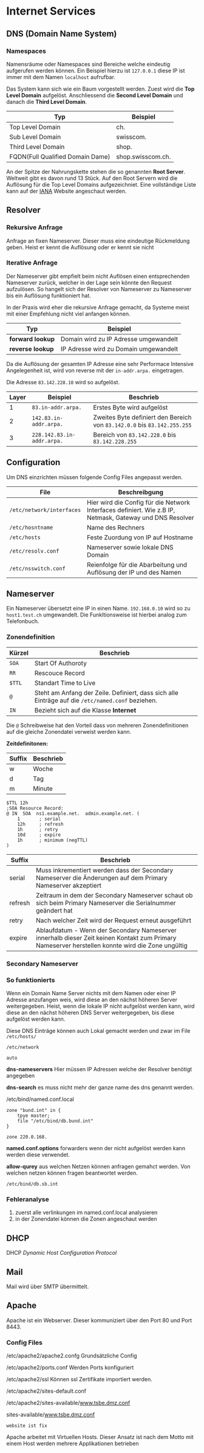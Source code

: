 # Internet Services
## DNS (Domain Name System)
### Namespaces
Namensräume oder Namespaces sind Bereiche welche eindeutig aufgerufen werden können.
Ein Beispiel hierzu ist `127.0.0.1` diese IP ist immer mit dem Namen `localhost` aufrufbar.

Das System kann sich wie ein Baum vorgestellt werden.
Zuest wird die **Top Level Domain** aufgelöst. Anschliessend die **Second Level Domain** und danach die **Third Level Domain**.

|Typ                                | Beispiel |
|-----------------------------------|----------|
|Top Level Domain                   | ch.      |
|Sub Level Domain                   | swisscom.|
|Third Level Domain                 | shop.    |
|FQDN(Full Qualified Domain Dame)   | shop.swisscom.ch.|

An der Spitze der Nahrungskette stehen die so genannten **Root Server**. 
Weltweit gibt es davon rund 13 Stück. Auf den Root Servern wird die Auflösung für die Top Level Domains aufgezeichniet.
Eine vollständige Liste kann auf der [IANA](http://www.ripe.net/) Website angeschaut werden.


## Resolver
### Rekursive Anfrage
Anfrage an fixen Nameserver. Dieser muss eine eindeutige Rückmeldung geben. 
Heist er kennt die Auflösung oder er kennt sie nicht
### Iterative Anfrage
Der Nameserver gibt empfielt beim nicht Auflösen einen entsprechenden Nameserver zurück, 
welcher in der Lage sein könnte den Request aufzulösen.
So hangelt sich der  Resolver von Nameserver zu Nameserver bis ein Auflösung funktioniert hat.

In der Praxis wird eher die rekursive Anfrage gemacht, da Systeme meist mit einer Empfehlung nicht viel anfangen können.

|Typ                 | Beispiel |
|--------------------|--------------------------------------------|
|**forward lookup**  | Domain wird zu IP Adresse umgewandelt      |
|**reverse lookup**  | IP Adresse wird zu Domain umgewandelt      |

Da die Auflösung der gesamten IP Adresse eine sehr Performace Intensive Angelegenheit ist, 
wird von reverse mit der `in-addr.arpa.` eingetragen.

Die Adresse `83.142.228.10` wird so aufgelöst.
                     
|Layer| Beispiel                  | Beschrieb|
|-----|---------------------------|---------------------------|
|1    | `83.in-addr.arpa.`        | Erstes Byte wird aufgelöst|
|2    | `142.83.in-addr.arpa.`    | Zweites Byte definiert den Bereich von `83.142.0.0` bis `83.142.255.255` |
|3    | `228.142.83.in-addr.arpa.`| Bereich von `83.142.228.0` bis `83.142.228.255` |


## Configuration
Um DNS einzrichten müssen folgende Config Files angepasst werden.

|File                           | Beschreibgung                     |
|-------------------------------|-----------------------------------|
|`/etc/network/interfaces`      | Hier wird die Config für die Network Interfaces definiert. Wie z.B IP, Netmask, Gateway und DNS Resolver|
|`/etc/hosntname`               | Name des Rechners                 |
|`/etc/hosts`                   | Feste Zuordung von IP auf Hostname|
|`/etc/resolv.conf`             | Nameserver sowie lokale DNS Domain|
|`/etc/nsswitch.conf`           | Reienfolge für die Abarbeitung und Auflösung der IP und des Namen|

## Nameserver
Ein Nameserver übersetzt eine IP in einen Name.
`192.168.0.10` wird  so zu `host1.test.ch` umgewandelt.
Die Funkltionsweise ist hierbei analog zum Telefonbuch.


### Zonendefinition

|Kürzel | Beschrieb|
|-------|-----------------------|
|`SOA`  | Start Of Authoroty    |
|`RR`   | Rescouce Record       |
|`$TTL` | Standart Time to Live |
|`@`    | Steht am Anfang der Zeile. Definiert, dass sich alle Einträge auf die `/etc/named.conf` beziehen. |
|`IN`   | Bezieht sich auf die Klasse **Internet**|

Die `@` Schreibweise hat den Vorteil dass von mehreren Zonendefinitionen auf die gleiche Zonendatei verweist werden kann.

**Zeitdefinitonen:**

|Suffix|Beschrieb|
|---|-------|
|w  |Woche  |
|d  |Tag    |
|m  |Minute |

``` apacheconf
$TTL 12h
;SOA Resource Record:
@ IN  SOA  ns1.example.net.  admin.example.net. (
    1       ; serial
    12h     ; refresh
    1h      ; retry
    10d     ; expire
    1h      ; minimum (negTTL)
)
```

|Suffix|Beschrieb|
|-------|--------|
|serial | Muss inkrementiert werden dass der Secondary Nameserver die Änderungen auf dem Primary Nameserver akzeptiert |
|refresh| Zeitraum in dem der Secondary Nameserver schaut ob sich beim Primary Nameserver die Serialnummer geändert hat|
|retry  | Nach welcher Zeit wird der Request erneut ausgeführt|
|expire | Ablaufdatum - Wenn der Secondary Nameserver innerhalb dieser Zeit keinen Kontakt zum Primary Nameserver herstellen konnte wird die Zone ungültig|



### Secondary Nameserver


### So funktionierts
Wenn ein Domain Name Server nichts mit dem Namen oder einer IP Adresse anzufangen weis, 
wird diese an den nächst höheren Server weitergegeben.
Heist, wenn die lokale IP nicht aufgelöst werden kann, 
wird diese an den nächst höheren DNS Server weitergegeben, 
bis diese aufgelöst werden kann.

Diese DNS Einträge können auch Lokal gemacht werden und zwar im File `/etc/hosts/` 


`/etc/network`

```
auto 
```

**dns-nameservers**
Hier müssen IP Adressen welche der Resolver benötigt angegeben

**dns-search**
es muss nicht mehr der ganze name des dns genannt werden.


/etc/bind/named.conf.local
``` config
zone "bund.int" in {
    tpye master;
    file "/etc/bind/db.bund.int"
}

zone 220.0.168.
```

**named.conf.options**
forwarders
wenn der nicht aufgelöst werden kann werden diese verwendet.

**allow-qurey**
aus welchen Netzen können anfragen gemahct werden.
Von welchen netzen können fragen beantwortet werden.

`/etc/bind/db.sb.int`

### Fehleranalyse
1) zuerst alle verlinkungen im named.conf.local analysieren
2) in der Zonendatei können die Zonen angeschaut werden

## DHCP
DHCP *Dynamic Host Configuration Protocol*

## Mail
Mail wird über SMTP übermittelt.

## Apache
Apache ist ein Webserver. Dieser kommuniziert über den Port 80 und Port 8443.

### Config Files
/etc/apache2/apache2.confg
Grundsätzliche Config

/etc/apache2/ports.conf
Werden Ports konfiguriert

/etc/apache2/ssl
Können ssl Zertifikate importiert werden.



/etc/apache2/sites-default.conf


/etc/apache2/sites-available/www.tsbe.dmz.conf

sites-available/www.tsbe.dmz.conf



``` config
website ist fix

```








Apache arbeitet mit Virtuellen Hosts.
Dieser Ansatz ist nach dem Motto mit einem Host werden mehrere Applikationen betrieben







